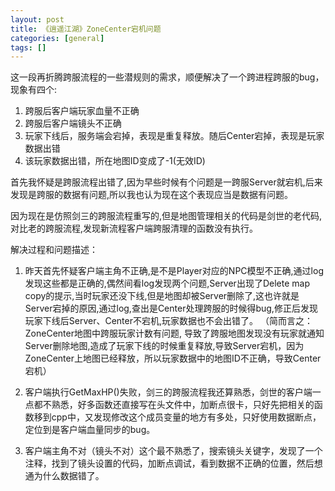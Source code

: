 ```yaml
---
layout: post
title: 《逍遥江湖》ZoneCenter宕机问题
categories: [general]
tags: []
---
```


这一段再折腾跨服流程的一些潜规则的需求，顺便解决了一个跨进程跨服的bug，现象有四个:

1. 跨服后客户端玩家血量不正确
1. 跨服后客户端镜头不正确
1. 玩家下线后，服务端会宕掉，表现是重复释放。随后Center宕掉，表现是玩家数据出错
1. 该玩家数据出错，所在地图ID变成了-1(无效ID)

首先我怀疑是跨服流程出错了,因为早些时候有个问题是一跨服Server就宕机,后来发现是跨服的数据有问题,所以我也认为现在这个表现应当是数据有问题。

因为现在是仿照剑三的跨服流程重写的,但是地图管理相关的代码是剑世的老代码,对比老的跨服流程,发现新流程客户端跨服清理的函数没有执行。

解决过程和问题描述：

1. 昨天首先怀疑客户端主角不正确,是不是Player对应的NPC模型不正确,通过log发现这些都是正确的,偶然间看log发现两个问题,Server出现了Delete map copy的提示,当时玩家还没下线,但是地图却被Server删除了,这也许就是Server宕掉的原因,通过log,查出是Center处理跨服的时候得bug,修正后发现玩家下线后Server、Center不宕机,玩家数据也不会出错了。
（简而言之：ZoneCenter地图中跨服玩家计数有问题, 导致了跨服地图发现没有玩家就通知Server删除地图,造成了玩家下线的时候重复释放,导致Server宕机，因为ZoneCenter上地图已经释放，所以玩家数据中的地图ID不正确，导致Center宕机）

1. 客户端执行GetMaxHP()失败，剑三的跨服流程我还算熟悉，剑世的客户端一点都不熟悉，好多函数还直接写在头文件中，加断点很卡，只好先把相关的函数移到cpp中，又发现修改这个成员变量的地方有多处，只好使用数据断点，定位到是客户端血量同步的bug。

1. 客户端主角不对（镜头不对）这个最不熟悉了，搜索镜头关键字，发现了一个注释，找到了镜头设置的代码，加断点调试，看到数据不正确的位置，然后想通为什么数据错了。